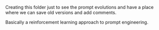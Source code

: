 Creating this folder just to see the prompt evolutions and have a place where we can save old versions and add comments.

Basically a reinforcement learning approach to prompt engineering.